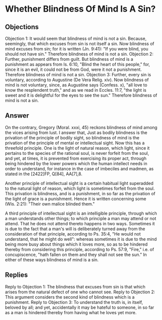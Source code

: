 # Whether Blindness Of Mind Is A Sin?
## Objections
Objection 1: It would seem that blindness of mind is not a sin. Because, seemingly, that which excuses from sin is not itself a sin. Now blindness of mind excuses from sin; for it is written (Jn. 9:41): "If you were blind, you should not have sin." Therefore blindness of mind is not a sin.
Objection 2: Further, punishment differs from guilt. But blindness of mind is a punishment as appears from Is. 6:10, "Blind the heart of this people," for, since it is an evil, it could not be from God, were it not a punishment. Therefore blindness of mind is not a sin.
Objection 3: Further, every sin is voluntary, according to Augustine (De Vera Relig. xiv). Now blindness of mind is not voluntary, since, as Augustine says (Confess. x), "all love to know the resplendent truth," and as we read in Eccles. 11:7, "the light is sweet and it is delightful for the eyes to see the sun." Therefore blindness of mind is not a sin.
## Answer
On the contrary, Gregory (Moral. xxxi, 45) reckons blindness of mind among the vices arising from lust.
I answer that, Just as bodily blindness is the privation of the principle of bodily sight, so blindness of mind is the privation of the principle of mental or intellectual sight. Now this has a threefold principle. One is the light of natural reason, which light, since it pertains to the species of the rational soul, is never forfeit from the soul, and yet, at times, it is prevented from exercising its proper act, through being hindered by the lower powers which the human intellect needs in order to understand, for instance in the case of imbeciles and madmen, as stated in the [2422]FP, Q[84], AA[7],8.

Another principle of intellectual sight is a certain habitual light superadded to the natural light of reason, which light is sometimes forfeit from the soul. This privation is blindness, and is a punishment, in so far as the privation of the light of grace is a punishment. Hence it is written concerning some (Wis. 2:21): "Their own malice blinded them."

A third principle of intellectual sight is an intelligible principle, through which a man understands other things; to which principle a man may attend or not attend. That he does not attend thereto happens in two ways. Sometimes it is due to the fact that a man's will is deliberately turned away from the consideration of that principle, according to Ps. 35:4, "He would not understand, that he might do well": whereas sometimes it is due to the mind being more busy about things which it loves more, so as to be hindered thereby from considering this principle, according to Ps. 57:9, "Fire," i.e. of concupiscence, "hath fallen on them and they shall not see the sun." In either of these ways blindness of mind is a sin.
## Replies
Reply to Objection 1: The blindness that excuses from sin is that which arises from the natural defect of one who cannot see.
Reply to Objection 2: This argument considers the second kind of blindness which is a punishment.
Reply to Objection 3: To understand the truth is, in itself, beloved by all; and yet, accidentally it may be hateful to someone, in so far as a man is hindered thereby from having what he loves yet more.